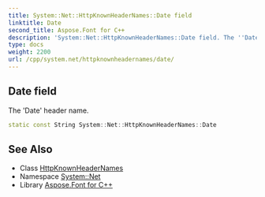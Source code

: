 ```yaml
---
title: System::Net::HttpKnownHeaderNames::Date field
linktitle: Date
second_title: Aspose.Font for C++
description: 'System::Net::HttpKnownHeaderNames::Date field. The ''Date'' header name in C++.'
type: docs
weight: 2200
url: /cpp/system.net/httpknownheadernames/date/
---
```

## Date field


The 'Date' header name.

```cpp
static const String System::Net::HttpKnownHeaderNames::Date
```

## See Also

* Class [HttpKnownHeaderNames](../)
* Namespace [System::Net](../../)
* Library [Aspose.Font for C++](../../../)
